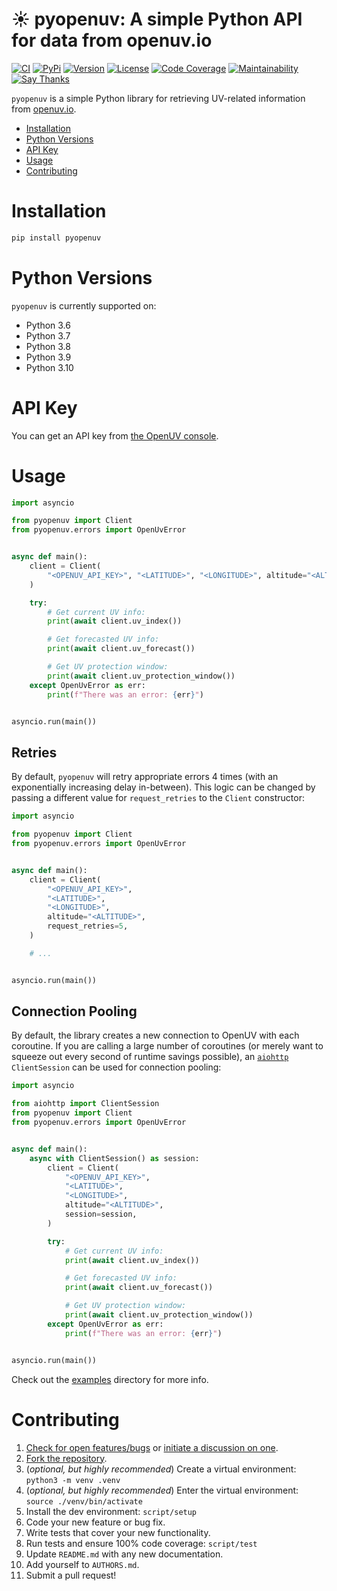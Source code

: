 # ☀️  pyopenuv: A simple Python API for data from openuv.io

[![CI](https://github.com/bachya/pyopenuv/workflows/CI/badge.svg)](https://github.com/bachya/pyopenuv/actions)
[![PyPi](https://img.shields.io/pypi/v/pyopenuv.svg)](https://pypi.python.org/pypi/pyopenuv)
[![Version](https://img.shields.io/pypi/pyversions/pyopenuv.svg)](https://pypi.python.org/pypi/pyopenuv)
[![License](https://img.shields.io/pypi/l/pyopenuv.svg)](https://github.com/bachya/pyopenuv/blob/master/LICENSE)
[![Code Coverage](https://codecov.io/gh/bachya/pyopenuv/branch/master/graph/badge.svg)](https://codecov.io/gh/bachya/pyopenuv)
[![Maintainability](https://api.codeclimate.com/v1/badges/a03c9e96f19a3dc37f98/maintainability)](https://codeclimate.com/github/bachya/pyopenuv/maintainability)
[![Say Thanks](https://img.shields.io/badge/SayThanks-!-1EAEDB.svg)](https://saythanks.io/to/bachya)

`pyopenuv` is a simple Python library for retrieving UV-related information from
[openuv.io](https://openuv.io/).

- [Installation](#installation)
- [Python Versions](#python-versions)
- [API Key](#api-key)
- [Usage](#usage)
- [Contributing](#contributing)

# Installation

```python
pip install pyopenuv
```

# Python Versions

`pyopenuv` is currently supported on:

* Python 3.6
* Python 3.7
* Python 3.8 
* Python 3.9
* Python 3.10

# API Key

You can get an API key from
[the OpenUV console](https://www.openuv.io/console).

# Usage

```python
import asyncio

from pyopenuv import Client
from pyopenuv.errors import OpenUvError


async def main():
    client = Client(
        "<OPENUV_API_KEY>", "<LATITUDE>", "<LONGITUDE>", altitude="<ALTITUDE>"
    )

    try:
        # Get current UV info:
        print(await client.uv_index())

        # Get forecasted UV info:
        print(await client.uv_forecast())

        # Get UV protection window:
        print(await client.uv_protection_window())
    except OpenUvError as err:
        print(f"There was an error: {err}")


asyncio.run(main())
```

## Retries

By default, `pyopenuv` will retry appropriate errors 4 times (with an exponentially
increasing delay in-between). This logic can be changed by passing a different value for
`request_retries` to the `Client` constructor:

```python
import asyncio

from pyopenuv import Client
from pyopenuv.errors import OpenUvError


async def main():
    client = Client(
        "<OPENUV_API_KEY>",
        "<LATITUDE>",
        "<LONGITUDE>",
        altitude="<ALTITUDE>",
        request_retries=5,
    )

    # ...


asyncio.run(main())
```

## Connection Pooling

By default, the library creates a new connection to OpenUV with each coroutine. If you
are calling a large number of coroutines (or merely want to squeeze out every second of
runtime savings possible), an
[`aiohttp`](https://github.com/aio-libs/aiohttp) `ClientSession` can be used for connection
pooling:

```python
import asyncio

from aiohttp import ClientSession
from pyopenuv import Client
from pyopenuv.errors import OpenUvError


async def main():
    async with ClientSession() as session:
        client = Client(
            "<OPENUV_API_KEY>",
            "<LATITUDE>",
            "<LONGITUDE>",
            altitude="<ALTITUDE>",
            session=session,
        )

        try:
            # Get current UV info:
            print(await client.uv_index())

            # Get forecasted UV info:
            print(await client.uv_forecast())

            # Get UV protection window:
            print(await client.uv_protection_window())
        except OpenUvError as err:
            print(f"There was an error: {err}")


asyncio.run(main())
```

Check out the [examples](https://github.com/bachya/pyopenuv/tree/dev/examples)
directory for more info.

# Contributing

1. [Check for open features/bugs](https://github.com/bachya/pyopenuv/issues)
  or [initiate a discussion on one](https://github.com/bachya/pyopenuv/issues/new).
2. [Fork the repository](https://github.com/bachya/pyopenuv/fork).
3. (_optional, but highly recommended_) Create a virtual environment: `python3 -m venv .venv`
4. (_optional, but highly recommended_) Enter the virtual environment: `source ./venv/bin/activate`
5. Install the dev environment: `script/setup`
6. Code your new feature or bug fix.
7. Write tests that cover your new functionality.
8. Run tests and ensure 100% code coverage: `script/test`
9. Update `README.md` with any new documentation.
10. Add yourself to `AUTHORS.md`.
11. Submit a pull request!
